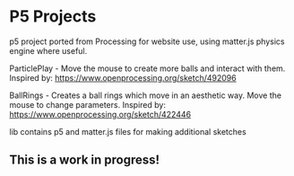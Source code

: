 # P5 Projects

p5 project ported from Processing for website use, using matter.js physics engine where useful.

ParticlePlay - Move the mouse to create more balls and interact with them.
Inspired by: https://www.openprocessing.org/sketch/492096

BallRings - Creates a ball rings which move in an aesthetic way. Move the mouse to change parameters.
Inspired by: https://www.openprocessing.org/sketch/422446

lib contains p5 and matter.js files for making additional sketches

## This is a work in progress!
